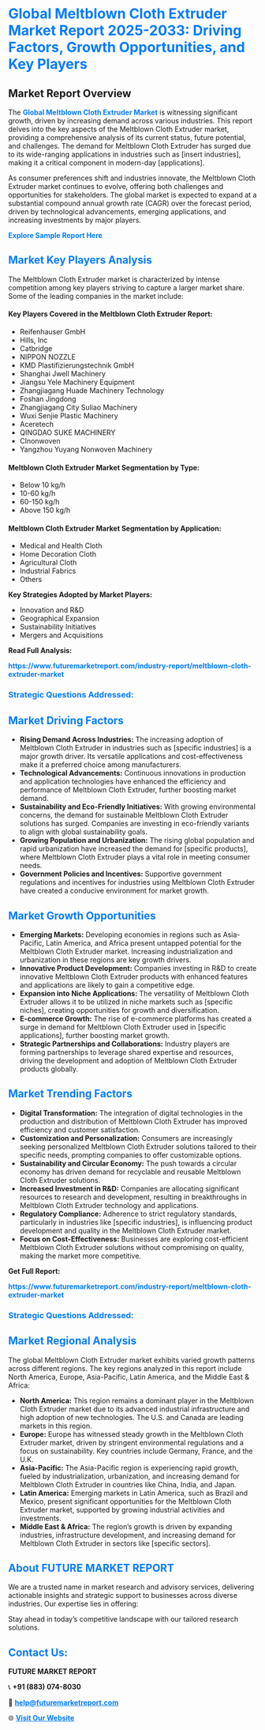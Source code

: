 <h1 style="color: #007BFF;">Global Meltblown Cloth Extruder Market Report 2025-2033: Driving Factors, Growth Opportunities, and Key Players</h1>

<section id="overview">
<h2>Market Report Overview</h2>
<p>The <a href="https://www.futuremarketreport.com/industry-report/meltblown-cloth-extruder-market" style="color: #007BFF; text-decoration: none;"><strong>Global Meltblown Cloth Extruder Market</strong></a> is witnessing significant growth, driven by increasing demand across various industries. This report delves into the key aspects of the Meltblown Cloth Extruder market, providing a comprehensive analysis of its current status, future potential, and challenges. The demand for Meltblown Cloth Extruder has surged due to its wide-ranging applications in industries such as [insert industries], making it a critical component in modern-day [applications].</p>
<p>As consumer preferences shift and industries innovate, the Meltblown Cloth Extruder market continues to evolve, offering both challenges and opportunities for stakeholders. The global market is expected to expand at a substantial compound annual growth rate (CAGR) over the forecast period, driven by technological advancements, emerging applications, and increasing investments by major players.</p>
</section>

<section id="overview">
<p><a href="https://www.futuremarketreport.com/request-sample/reportId=53465" style="color: #007BFF; text-decoration: none;"><strong>Explore Sample Report Here</strong></a></p>
</section>

<section id="key-players">
<h2 style="color: #007BFF;">Market Key Players Analysis</h2>
<p>The Meltblown Cloth Extruder market is characterized by intense competition among key players striving to capture a larger market share. Some of the leading companies in the market include:</p>
<h4>Key Players Covered in the Meltblown Cloth Extruder Report:</h4>
<ul><li>Reifenhauser GmbH</li><li>Hills, Inc</li><li>Catbridge</li><li>NIPPON NOZZLE</li><li>KMD Plastifizierungstechnik GmbH</li><li>Shanghai Jwell Machinery</li><li>Jiangsu Yele Machinery Equipment</li><li>Zhangjiagang Huade Machinery Technology</li><li>Foshan Jingdong</li><li>Zhangjiagang City Suliao Machinery</li><li>Wuxi Senjie Plastic Machinery</li><li>Aceretech</li><li>QINGDAO SUKE MACHINERY</li><li>Clnonwoven</li><li>Yangzhou Yuyang Nonwoven Machinery</li></ul>
<h4>Meltblown Cloth Extruder Market Segmentation by Type:</h4>
<ul><li>Below 10 kg/h</li><li>10-60 kg/h</li><li>60-150 kg/h</li><li>Above 150 kg/h</li></ul>

<h4>Meltblown Cloth Extruder Market Segmentation by Application:</h4>
<ul><li>Medical and Health Cloth</li><li>Home Decoration Cloth</li><li>Agricultural Cloth</li><li>Industrial Fabrics</li><li>Others</li></ul>
<p><strong>Key Strategies Adopted by Market Players:</strong></p>
<ul>
<li>Innovation and R&D</li>
<li>Geographical Expansion</li>
<li>Sustainability Initiatives</li>
<li>Mergers and Acquisitions</li>
</ul>
</section>

<section>
<p><strong>Read Full Analysis: </strong></p><a href="https://www.futuremarketreport.com/industry-report/meltblown-cloth-extruder-market" style="color: #007BFF; text-decoration: none;"><strong>https://www.futuremarketreport.com/industry-report/meltblown-cloth-extruder-market</strong></a>
<h3 style="color: #007BFF;">Strategic Questions Addressed:</h3>
</section>

<section id="driving-factors">
<h2 style="color: #007BFF;">Market Driving Factors</h2>
<ul>
<li><strong>Rising Demand Across Industries:</strong> The increasing adoption of Meltblown Cloth Extruder in industries such as [specific industries] is a major growth driver. Its versatile applications and cost-effectiveness make it a preferred choice among manufacturers.</li>
<li><strong>Technological Advancements:</strong> Continuous innovations in production and application technologies have enhanced the efficiency and performance of Meltblown Cloth Extruder, further boosting market demand.</li>
<li><strong>Sustainability and Eco-Friendly Initiatives:</strong> With growing environmental concerns, the demand for sustainable Meltblown Cloth Extruder solutions has surged. Companies are investing in eco-friendly variants to align with global sustainability goals.</li>
<li><strong>Growing Population and Urbanization:</strong> The rising global population and rapid urbanization have increased the demand for [specific products], where Meltblown Cloth Extruder plays a vital role in meeting consumer needs.</li>
<li><strong>Government Policies and Incentives:</strong> Supportive government regulations and incentives for industries using Meltblown Cloth Extruder have created a conducive environment for market growth.</li>
</ul>
</section>

<section id="growth-opportunities">
<h2 style="color: #007BFF;">Market Growth Opportunities</h2>
<ul>
<li><strong>Emerging Markets:</strong> Developing economies in regions such as Asia-Pacific, Latin America, and Africa present untapped potential for the Meltblown Cloth Extruder market. Increasing industrialization and urbanization in these regions are key growth drivers.</li>
<li><strong>Innovative Product Development:</strong> Companies investing in R&D to create innovative Meltblown Cloth Extruder products with enhanced features and applications are likely to gain a competitive edge.</li>
<li><strong>Expansion into Niche Applications:</strong> The versatility of Meltblown Cloth Extruder allows it to be utilized in niche markets such as [specific niches], creating opportunities for growth and diversification.</li>
<li><strong>E-commerce Growth:</strong> The rise of e-commerce platforms has created a surge in demand for Meltblown Cloth Extruder used in [specific applications], further boosting market growth.</li>
<li><strong>Strategic Partnerships and Collaborations:</strong> Industry players are forming partnerships to leverage shared expertise and resources, driving the development and adoption of Meltblown Cloth Extruder products globally.</li>
</ul>
</section>

<section id="trending-factors">
<h2 style="color: #007BFF;">Market Trending Factors</h2>
<ul>
<li><strong>Digital Transformation:</strong> The integration of digital technologies in the production and distribution of Meltblown Cloth Extruder has improved efficiency and customer satisfaction.</li>
<li><strong>Customization and Personalization:</strong> Consumers are increasingly seeking personalized Meltblown Cloth Extruder solutions tailored to their specific needs, prompting companies to offer customizable options.</li>
<li><strong>Sustainability and Circular Economy:</strong> The push towards a circular economy has driven demand for recyclable and reusable Meltblown Cloth Extruder solutions.</li>
<li><strong>Increased Investment in R&D:</strong> Companies are allocating significant resources to research and development, resulting in breakthroughs in Meltblown Cloth Extruder technology and applications.</li>
<li><strong>Regulatory Compliance:</strong> Adherence to strict regulatory standards, particularly in industries like [specific industries], is influencing product development and quality in the Meltblown Cloth Extruder market.</li>
<li><strong>Focus on Cost-Effectiveness:</strong> Businesses are exploring cost-efficient Meltblown Cloth Extruder solutions without compromising on quality, making the market more competitive.</li>
</ul>
</section>

<section>
<p><strong>Get Full Report: </strong></p><a href="https://www.futuremarketreport.com/industry-report/meltblown-cloth-extruder-market" style="color: #007BFF; text-decoration: none;"><strong>https://www.futuremarketreport.com/industry-report/meltblown-cloth-extruder-market</strong></a>
<h3 style="color: #007BFF;">Strategic Questions Addressed:</h3>
</section>


<section id="regional-analysis">
<h2 style="color: #007BFF;">Market Regional Analysis</h2>
<p>The global Meltblown Cloth Extruder market exhibits varied growth patterns across different regions. The key regions analyzed in this report include North America, Europe, Asia-Pacific, Latin America, and the Middle East & Africa:</p>
<ul>
<li><strong>North America:</strong> This region remains a dominant player in the Meltblown Cloth Extruder market due to its advanced industrial infrastructure and high adoption of new technologies. The U.S. and Canada are leading markets in this region.</li>
<li><strong>Europe:</strong> Europe has witnessed steady growth in the Meltblown Cloth Extruder market, driven by stringent environmental regulations and a focus on sustainability. Key countries include Germany, France, and the U.K.</li>
<li><strong>Asia-Pacific:</strong> The Asia-Pacific region is experiencing rapid growth, fueled by industrialization, urbanization, and increasing demand for Meltblown Cloth Extruder in countries like China, India, and Japan.</li>
<li><strong>Latin America:</strong> Emerging markets in Latin America, such as Brazil and Mexico, present significant opportunities for the Meltblown Cloth Extruder market, supported by growing industrial activities and investments.</li>
<li><strong>Middle East & Africa:</strong> The region’s growth is driven by expanding industries, infrastructure development, and increasing demand for Meltblown Cloth Extruder in sectors like [specific sectors].</li>
</ul>
</section>

<footer>
<h2 style="color: #007BFF;">About FUTURE MARKET REPORT</h2>
<p>We are a trusted name in market research and advisory services, delivering actionable insights and strategic support to businesses across diverse industries. Our expertise lies in offering:</p>

<p>Stay ahead in today’s competitive landscape with our tailored research solutions.</p>

<h2 style="color: #007BFF;">Contact Us:</h2>
<p><strong>FUTURE MARKET REPORT</strong></p>
<p>📞 <strong>+91 (883) 074-8030</strong></p>
<p>📧 <strong><a href="mailto:help@futuremarketreport.com" style="color: #007BFF;">help@futuremarketreport.com</a></strong></p>
<p>🌐 <strong><a href="https://www.futuremarketreport.com/" style="color: #007BFF;">Visit Our Website</a></strong></p>
</footer>